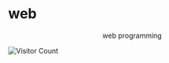# web 

<p style="text-align:center;width: 100%;">web programming</p>

![Visitor Count](https://profile-counter.glitch.me/ImSreyasCollege/count.svg)
